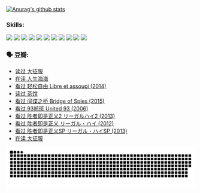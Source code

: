 
[![Anurag's github stats](https://github-readme-stats.vercel.app/api?username=w940853815)](https://github.com/anuraghazra/github-readme-stats)

### Skills:

<code><img height="32" src="https://cdn.jsdelivr.net/npm/simple-icons@v5/icons/python.svg"></code>
<code><img height="32" src="https://cdn.jsdelivr.net/npm/simple-icons@v5/icons/javascript.svg"></code>
<code><img height="32" src="https://cdn.jsdelivr.net/npm/simple-icons@v5/icons/django.svg"></code>
<code><img height="32" src="https://cdn.jsdelivr.net/npm/simple-icons@v5/icons/flask.svg"></code>
<code><img height="32" src="https://cdn.jsdelivr.net/npm/simple-icons@v5/icons/vuetify.svg"></code>
<code><img height="32" src="https://cdn.jsdelivr.net/npm/simple-icons@v5/icons/git.svg"></code>
<code><img height="32" src="https://cdn.jsdelivr.net/npm/simple-icons@v5/icons/docker.svg"></code>
<code><img height="32" src="https://cdn.jsdelivr.net/npm/simple-icons@v5/icons/postgresql.svg"></code>
<code><img height="32" src="https://cdn.jsdelivr.net/npm/simple-icons@v5/icons/elasticsearch.svg"></code>
<code><img height="32" src="https://cdn.jsdelivr.net/npm/simple-icons@v5/icons/macos.svg"></code>
<code><img height="32" src="https://cdn.jsdelivr.net/npm/simple-icons@v5/icons/linux.svg"></code>

### 🗣 豆瓣:

<!-- DOUBAN-ACTIVITIES:START -->
- [读过 大征服](https://www.douban.com/people/136069238/status/3919014869/?_i=57165726)
- [在读 人生海海](https://www.douban.com/people/136069238/status/3918707175/?_i=57165726)
- [看过 轻松自由 Libre et assoupi‎ (2014)](https://www.douban.com/people/136069238/status/3916082199/?_i=57165726)
- [读过 茶馆](https://www.douban.com/people/136069238/status/3913739555/?_i=57165726)
- [看过 间谍之桥 Bridge of Spies‎ (2015)](https://www.douban.com/people/136069238/status/3911284776/?_i=57165726)
- [看过 93航班 United 93‎ (2006)](https://www.douban.com/people/136069238/status/3904915492/?_i=57165726)
- [看过 胜者即是正义2 リーガルハイ2‎ (2013)](https://www.douban.com/people/136069238/status/3904155690/?_i=57165726)
- [看过 胜者即是正义 リーガル・ハイ‎ (2012)](https://www.douban.com/people/136069238/status/3898506981/?_i=57165726)
- [看过 胜者即是正义SP リーガル・ハイSP‎ (2013)](https://www.douban.com/people/136069238/status/3898503190/?_i=57165726)
- [在读 大征服](https://www.douban.com/people/136069238/status/3898177227/?_i=57165726)
<!-- DOUBAN-ACTIVITIES:END -->


![Snake animation](https://raw.githubusercontent.com/w940853815/w940853815/output/github-contribution-grid-snake.svg)

<!--
**w940853815/w940853815** is a ✨ _special_ ✨ repository because its `README.md` (this file) appears on your GitHub profile.

Here are some ideas to get you started:

- 🔭 I’m currently working on ...
- 🌱 I’m currently learning ...
- 👯 I’m looking to collaborate on ...
- 🤔 I’m looking for help with ...
- 💬 Ask me about ...
- 📫 How to reach me: ...
- 😄 Pronouns: ...
- ⚡ Fun fact: ...
-->
